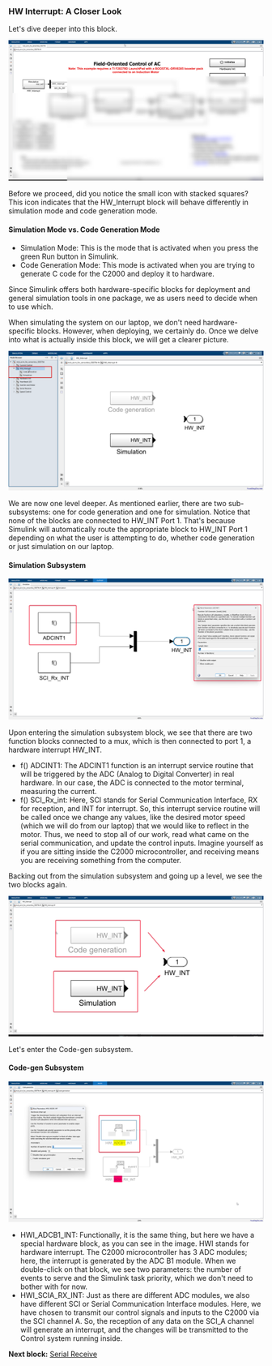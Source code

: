 ### HW Interrupt: A Closer Look

Let's dive deeper into this block.



![alt text](../images/image-1.png)

Before we proceed, did you notice the small icon with stacked squares? This icon indicates that the HW\_Interrupt block will behave differently in simulation mode and code generation mode.

#### Simulation Mode vs. Code Generation Mode

* Simulation Mode: This is the mode that is activated when you press the green Run button in Simulink.
* Code Generation Mode: This mode is activated when you are trying to generate C code for the C2000 and deploy it to hardware.

Since Simulink offers both hardware-specific blocks for deployment and general simulation tools in one package, we as users need to decide when to use which.

When simulating the system on our laptop, we don't need hardware-specific blocks. However, when deploying, we certainly do. Once we delve into what is actually inside this block, we will get a clearer picture.

![alt text](../images/image-17.png)

We are now one level deeper. As mentioned earlier, there are two sub-subsystems: one for code generation and one for simulation. Notice that none of the blocks are connected to HW\_INT Port 1. That's because Simulink will automatically route the appropriate block to HW\_INT Port 1 depending on what the user is attempting to do, whether code generation or just simulation on our laptop.

#### Simulation Subsystem

![alt text](../images/image-4.png)

Upon entering the simulation subsystem block, we see that there are two function blocks connected to a mux, which is then connected to port 1, a hardware interrupt HW\_INT.

* f() ADCINT1: The ADCINT1 function is an interrupt service routine that will be triggered by the ADC (Analog to Digital Converter) in real hardware. In our case, the ADC is connected to the motor terminal, measuring the current.
* f() SCI\_Rx\_int: Here, SCI stands for Serial Communication Interface, RX for reception, and INT for interrupt. So, this interrupt service routine will be called once we change any values, like the desired motor speed (which we will do from our laptop) that we would like to reflect in the motor. Thus, we need to stop all of our work, read what came on the serial communication, and update the control inputs. Imagine yourself as if you are sitting inside the C2000 microcontroller, and receiving means you are receiving something from the computer.

Backing out from the simulation subsystem and going up a level, we see the two blocks again.

![alt text](../images/image-3.png)

Let's enter the Code-gen subsystem.

#### Code-gen Subsystem

![alt text](../images/image-5.png)

* HWI\_ADCB1\_INT: Functionally, it is the same thing, but here we have a special hardware block, as you can see in the image. HWI stands for hardware interrupt. The C2000 microcontroller has 3 ADC modules; here, the interrupt is generated by the ADC B1 module. When we double-click on that block, we see two parameters: the number of events to serve and the Simulink task priority, which we don't need to bother with for now.
* HWI\_SCIA\_RX\_INT: Just as there are different ADC modules, we also have different SCI or Serial Communication Interface modules. Here, we have chosen to transmit our control signals and inputs to the C2000 via the SCI channel A. So, the reception of any data on the SCI\_A channel will generate an interrupt, and the changes will be transmitted to the Control system running inside.

**Next block:** [Serial Receive](./Serial\_Receive.md)